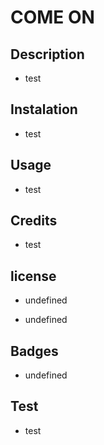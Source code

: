 # COME ON

## Description

* test

## Instalation

* test

## Usage

* test

## Credits

* test

## license

* undefined

* undefined

## Badges

* undefined

## Test
    
* test

